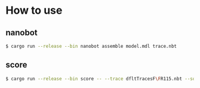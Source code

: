 # How to use

## nanobot

```sh
$ cargo run --release --bin nanobot assemble model.mdl trace.nbt
```

## score

```sh
$ cargo run --release --bin score -- --trace dfltTracesF\FR115.nbt --source problemsF\FR115_tgt.mdl --target problemsF\FR115_tgt.mdl
```
